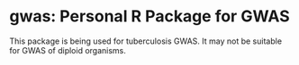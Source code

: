 # gwas: Personal R Package for GWAS

This package is being used for tuberculosis GWAS. It may not be suitable for GWAS of diploid organisms. 
